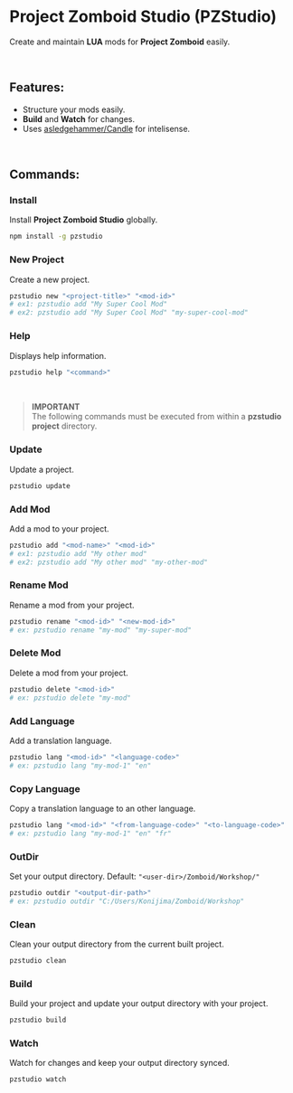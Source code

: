 # Project Zomboid Studio (PZStudio)

Create and maintain **LUA** mods for **Project Zomboid** easily.

<br>

## Features:
- Structure your mods easily.
- **Build** and **Watch** for changes.
- Uses [asledgehammer/Candle](https://github.com/asledgehammer/Candle) for  intelisense.

<br>

## Commands:

### Install
Install **Project Zomboid Studio** globally.
```bash
npm install -g pzstudio
```

### New Project
Create a new project.
```bash
pzstudio new "<project-title>" "<mod-id>"
# ex1: pzstudio add "My Super Cool Mod"
# ex2: pzstudio add "My Super Cool Mod" "my-super-cool-mod"
```

### Help
Displays help information.
```bash
pzstudio help "<command>"
```

<br>

> **IMPORTANT**  
> The following commands must be executed from within a **pzstudio project** directory.

### Update
Update a project.
```bash
pzstudio update
```

### Add Mod
Add a mod to your project.
```bash
pzstudio add "<mod-name>" "<mod-id>"
# ex1: pzstudio add "My other mod"
# ex2: pzstudio add "My other mod" "my-other-mod"
```

### Rename Mod
Rename a mod from your project.
```bash
pzstudio rename "<mod-id>" "<new-mod-id>"
# ex: pzstudio rename "my-mod" "my-super-mod"
```

### Delete Mod
Delete a mod from your project.
```bash
pzstudio delete "<mod-id>"
# ex: pzstudio delete "my-mod"
```

### Add Language
Add a translation language.
```bash
pzstudio lang "<mod-id>" "<language-code>"
# ex: pzstudio lang "my-mod-1" "en"
```

### Copy Language
Copy a translation language to an other language.
```bash
pzstudio lang "<mod-id>" "<from-language-code>" "<to-language-code>"
# ex: pzstudio lang "my-mod-1" "en" "fr"
```

### OutDir
Set your output directory. Default: `"<user-dir>/Zomboid/Workshop/"`
```bash
pzstudio outdir "<output-dir-path>"
# ex: pzstudio outdir "C:/Users/Konijima/Zomboid/Workshop"
```

### Clean
Clean your output directory from the current built project.
```bash
pzstudio clean
```

### Build
Build your project and update your output directory with your project.
```bash
pzstudio build
```

### Watch
Watch for changes and keep your output directory synced.
```bash
pzstudio watch
```

